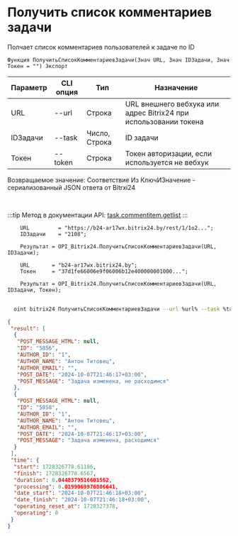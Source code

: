 ﻿---
sidebar_position: 1
---

# Получить список комментариев задачи
 Полчает список комментариев пользователей к задаче по ID



`Функция ПолучитьСписокКомментариевЗадачи(Знач URL, Знач IDЗадачи, Знач Токен = "") Экспорт`

  | Параметр | CLI опция | Тип | Назначение |
  |-|-|-|-|
  | URL | --url | Строка | URL внешнего вебхука или адрес Bitrix24 при использовании токена |
  | IDЗадачи | --task | Число, Строка | ID задачи |
  | Токен | --token | Строка | Токен авторизации, если используется не вебхук |

  
  Возвращаемое значение:   Соответствие Из КлючИЗначение - сериализованный JSON ответа от Bitrxi24

<br/>

:::tip
Метод в документации API: [task.commentitem.getlist](https://dev.1c-bitrix.ru/rest_help/tasks/task/commentitem/getlist.php)
:::
<br/>


```bsl title="Пример кода"
    URL         = "https://b24-ar17wx.bitrix24.by/rest/1/1o2...";
    IDЗадачи    = "2108";

    Результат = OPI_Bitrix24.ПолучитьСписокКомментариевЗадачи(URL, IDЗадачи);

    URL       = "b24-ar17wx.bitrix24.by";
    Токен     = "37d1fe66006e9f06006b12e400000001000...";

    Результат = OPI_Bitrix24.ПолучитьСписокКомментариевЗадачи(URL, IDЗадачи, Токен);
```



```sh title="Пример команды CLI"
    
  oint bitrix24 ПолучитьСписокКомментариевЗадачи --url %url% --task %task% --filter %filter% --token %token%

```

```json title="Результат"
{
 "result": [
  {
   "POST_MESSAGE_HTML": null,
   "ID": "5856",
   "AUTHOR_ID": "1",
   "AUTHOR_NAME": "Антон Титовец",
   "AUTHOR_EMAIL": "",
   "POST_DATE": "2024-10-07T21:46:17+03:00",
   "POST_MESSAGE": "Задача изменена, не расходимся"
  },
  {
   "POST_MESSAGE_HTML": null,
   "ID": "5858",
   "AUTHOR_ID": "1",
   "AUTHOR_NAME": "Антон Титовец",
   "AUTHOR_EMAIL": "",
   "POST_DATE": "2024-10-07T21:46:17+03:00",
   "POST_MESSAGE": "Задача изменена, расходимся"
  }
 ],
 "time": {
  "start": 1728326778.61186,
  "finish": 1728326778.6567,
  "duration": 0.0448379516601562,
  "processing": 0.0199069976806641,
  "date_start": "2024-10-07T21:46:18+03:00",
  "date_finish": "2024-10-07T21:46:18+03:00",
  "operating_reset_at": 1728327378,
  "operating": 0
 }
}
```
